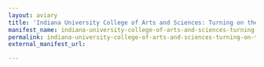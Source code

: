 ```yaml
---
layout: aviary
title: 'Indiana University College of Arts and Sciences: Turning on the Heat'
manifest_name: indiana-university-college-of-arts-and-sciences-turning-on-the-heat
permalink: indiana-university-college-of-arts-and-sciences-turning-on-the-heat
external_manifest_url: 

---
```

<!-- Add an essay or interpretive material below this line,
using HTML or markdown.  Do not modify this file above this line -->
